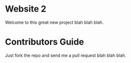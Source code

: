 Website 2
=========

Welcome to this great new project blah blah blah.

Contributors Guide
==================
Just fork the repo and send me a pull request blah blah blah.
